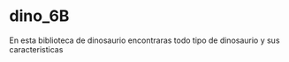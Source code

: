 # dino_6B
En esta biblioteca de dinosaurio encontraras todo tipo de dinosaurio y sus caracteristicas
